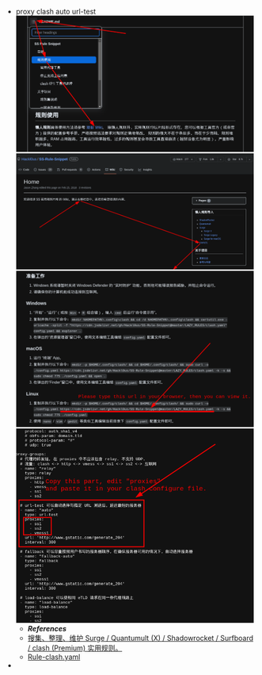 - proxy clash auto url-test
  ![image.png](../assets/image_1663755770681_0.png)
  ![image.png](../assets/image_1663755987926_0.png)
  ![image.png](../assets/image_1663756259813_0.png)
  ![image.png](../assets/image_1663756612709_0.png)
  * ***References***
  * [搜集、整理、维护 Surge / Quantumult (X) / Shadowrocket / Surfboard / clash (Premium) 实用规则。](https://github.com/Hackl0us/SS-Rule-Snippet)
  * [Rule-clash.yaml](https://cdn.jsdelivr.net/gh/Hackl0us/SS-Rule-Snippet@master/LAZY_RULES/clash.yaml)
-